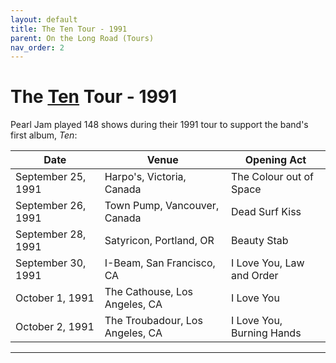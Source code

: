 ```yaml
---
layout: default
title: The Ten Tour - 1991
parent: On the Long Road (Tours)
nav_order: 2
---
```


# The [Ten](https://pearljamopedia.ml/docs/Albums/Studio/Ten) Tour - 1991

Pearl Jam played 148 shows during their 1991 tour to support the band's first album, *Ten*:

| Date | Venue | Opening Act |
| ---- | ----- | ----------- |
| September 25, 1991 | Harpo's, Victoria, Canada | The Colour out of Space
| September 26, 1991 | Town Pump, Vancouver, Canada | Dead Surf Kiss
| September 28, 1991 | Satyricon, Portland, OR | Beauty Stab
| September 30, 1991 | I-Beam, San Francisco, CA | I Love You, Law and Order
| October 1, 1991 | The Cathouse, Los Angeles, CA | I Love You
| October 2, 1991 | The Troubadour, Los Angeles, CA | I Love You, Burning Hands

---------------------------------------------------------------------------------


